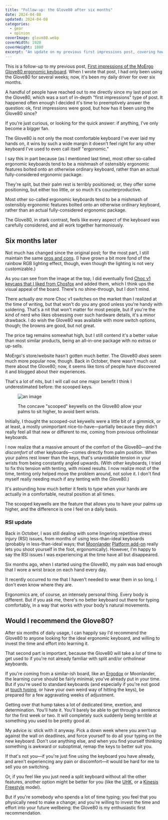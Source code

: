 ```yaml
---
title: "Follow-up: the Glove80 after six months"
date: 2024-04-08
updated: 2024-04-08
categories:
  - gear
  - opinion
coverImage: glove80.webp
coverWidth: 1920
coverHeight: 1080
excerpt: "An update on my previous first impressions post, covering how it's been using the MoErgo Glove80 every day for the past six months, how it's affected my RSI, and whether I'd recommend it (short answer: yes)."
---
```


<script>
  import PullQuote from '$lib/components/PullQuote.svelte'
  import SideNote from '$lib/components/SideNote.svelte'
  import CalloutPlusQuote from '$lib/components/CalloutPlusQuote.svelte'
  import Note from '$lib/components/Note.svelte'
</script>

<Note>

This is a follow-up to my previous post, [First impressions of the MoErgo Glove80 ergonomic keyboard](/blog/glove80-first-impressions). When I wrote that post, I had only been using the Glove80 for several weeks; now, it's been my daily driver for over six months.

</Note>

A handful of people have reached out to me directly since my last post on the Glove80, which was a sort of in-depth "first impressions" type of post. It happened often enough I decided it's time to preemptively answer the question: ok, first impressions were good, but how has it been using the Glove80 since?

If you're just curious, or looking for the quick answer: if anything, I've only become a bigger fan.

<CalloutPlusQuote>

The Glove80 is not only the most comfortable keyboard I've ever laid my hands on, it wins by such a wide margin it doesn't feel right for any other keyboard I've used to even call itself "ergonomic."

</CalloutPlusQuote>

I say this in part because (as I mentioned last time), most other so-called ergonomic keyboards tend to be a mishmash of ostensibly ergonomic features bolted onto an otherwise ordinary keyboard, rather than an actual fully-considered ergonomic package.

They're split, but their palm rest is terribly positioned; or, they offer some positioning, but either too little, or so much it's counterproductive.

<PullQuote>

Most other so-called ergonomic keyboards tend to be a mishmash of ostensibly ergonomic features bolted onto an otherwise ordinary keyboard, rather than an actual fully-considered ergonomic package.

</PullQuote>

The Glove80, in stark contrast, feels like every aspect of the keyboard was carefully considered, and all work together harmoniously.

## Six months later

Not much has changed since the original post; for the most part, I still maintain the same [pros and cons](http://localhost:1027/blog/glove80-first-impressions#pros-and-cons). (I have grown a bit more fond of the rainbow RGB lighting effect, though, even though the lighting is not very customizable.)

As you can see from the image at the top, I did eventually find [Choc v1 keycaps that I liked from Chosfox](https://chosfox.com/collections/chosfox-exclusive/products/chocfox-wob) and added them, which I think ups the visual appeal of the board. There's no shine-through, but I don't mind.

There actually _are_ more Choc v1 switches on the market than I realized at the time of writing, but that won't do you any good unless you're handy with soldering. That's a nit that won't matter for most people, but if you're the kind of nerd who likes obsessing over such hardware details, it's a minor drawback. I do wish the Glove80 was available with more switch options, though; the browns are good, but not great.

The price tag remains somewhat high, but I still contend it's a better value than most similar products, being an all-in-one package with no extras or up-sells.

MoErgo's store/website hasn't gotten much better. The Glove80 _does_ seem much more popular now, though. Back in October, there wasn't much out there about the Glove80; now, it seems like tons of people have discovered it and blogged about their experiences.

That's a lot of nits, but I will call out one major benefit I think I underestimated before: the scooped keys.

<figure>

![an image](/images/post_images/glove80/glove80-sideways.jpg)

<figcaption>The concave "scooped" keywells on the Glove80 allow your palms to sit higher, to avoid bent wrists.</figcaption>

</figure>

Initially, I thought the scooped-out keywells were a little bit of a gimmick, or at least, a mostly unimportant nice-to-have—partially because they didn't really feel all that new or different to me, coming from previous ortholinear keyboards.

I now realize that a massive amount of the comfort of the Glove80—and the _discomfort_ of other keyboards—comes directly from palm position. When your palms rest lower than the keys, that's unavoidable tension in your wrists from being constantly angled upwards. (With other keyboards, I tried to fix this tension with tenting, with mixed results. I now realize most of the time, tenting only helped move the problem around, not solve it. I don't find myself really needing much if any tenting with the Glove80.)

<CalloutPlusQuote>

It's astounding how much better it feels to type when your hands are actually in a comfortable, neutral position at all times.

</CalloutPlusQuote>

The scooped keywells are the feature that allows you to have your palms up higher, and the difference is one I feel on a daily basis.

### RSI update

Back in October, I was still dealing with some lingering repetitive stress injury (RSI) issues, from months of using less-than-ideal keyboards (probably in less-than-ideal ways; that [Moonlander](https://www.zsa.io/moonlander) [Platform add-on](https://www.zsa.io/moonlander/platform) really lets you shoot yourself in the foot, ergonomically). However, I'm happy to say the RSI issues I was experiencing at the time have all but disappeared.

<CalloutPlusQuote>

Six months ago, when I started using the Glove80, my pain was bad enough that I wore a wrist brace on each hand every day.

It recently occurred to me that I haven't needed to wear them in so long, I don't even know where they are.

</CalloutPlusQuote>

Ergonomics are, of course, an intensely personal thing. Every body is different. But if you ask me, there's no better keyboard out there for typing comfortably, in a way that works with your body's natural movements.

## Would I recommend the Glove80?

<CalloutPlusQuote>

After six months of daily usage, I can happily say I'd recommend the Glove80 to anyone looking for the ideal ergonomic keyboard, and willing to invest the time and effort into learning it.

</CalloutPlusQuote>

That second part is important, because the Glove80 will take a _lot_ of time to get used to if you're not already familiar with split and/or ortholinear keyboards.

If you're coming from a similar-ish board, like an [Ergodox](https://ergodox-ez.com/) or Moonlander, the learning curve should be fairly minimal; you've already put in your time. But if you're used to standard keyboards (and especially if you're not good at [touch typing](https://en.wikipedia.org/wiki/Touch_typing), or have your own weird way of hitting the keys), be prepared for a few aggravating weeks of adjustment.

Getting over that hump takes a lot of dedicated time, exertion, and determination. You'll hate it. You'll barely be able to get through a sentence for the first week or two. It will completely suck suddenly being terrible at something you used to be pretty good at.

My advice is: stick with it anyway. Pick a down week where you aren't up against the wall on deadlines, and force yourself to do all your typing on the new keyboard. Don't use anything else, and when you find yourself thinking something is awkward or suboptimal, remap the keys to better suit you.

If that's not you—if you're just fine using the keyboard you have already, and aren't experiencing any pain or discomfort—it would be hard for me to sell you on switching.

Or, if you feel like you just need a split keyboard without all the other features, another option might be better for you (like the [UHK](https://ultimatehackingkeyboard.com/), or a [Kinesis Freestyle](https://kinesis-ergo.com/products/#freestyle-pro) model).

But if you're somebody who spends a lot of time typing; you feel that you physically need to make a change; and you're willing to invest the time and effort into your future wellbeing: the Glove80 is my enthusiastic first recommendation.
